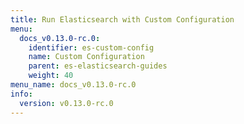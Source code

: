 ```yaml
---
title: Run Elasticsearch with Custom Configuration
menu:
  docs_v0.13.0-rc.0:
    identifier: es-custom-config
    name: Custom Configuration
    parent: es-elasticsearch-guides
    weight: 40
menu_name: docs_v0.13.0-rc.0
info:
  version: v0.13.0-rc.0
---
```



